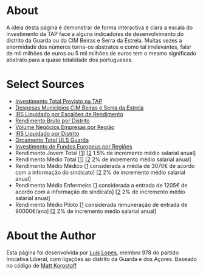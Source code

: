 # About

A ideia desta página é demonstrar de forma interactiva e clara a escala do investimento da TAP face a alguns indicadores de desenvolvimento do distrito da Guarda ou da CIM Beiras e Serra da Estrela. Muitas vezes a enormidade dos números torna-os abstratos e como tal irrelevantes, falar de mil milhões de euros ou 5 mil milhões de euros tem o mesmo significado abstrato para a quase totalidade dos portugueses.



# Select Sources

- [Investimento Total Previsto na TAP](https://www.jornaldenegocios.pt/empresas/transportes/aviacao/detalhe/2022-sera-o-ultimo-ano-em-que-o-estado-portugues-injeta-dinheiro-na-tap-preve-governo)
- [Despesas Municipios CIM Beiras e Serra da Estrela](https://www.pordata.pt/Municipios/C%C3%A2maras+municipais+despesas+efectivas++receitas+efectivas+e+saldo-531)
- [IRS Liquidado por Escalões de Rendimento](https://info.portaldasfinancas.gov.pt/pt/dgci/divulgacao/estatisticas/estatisticas_ir/Pages/Estatisticas_IRS.aspx?fbclid=IwAR2jLOvnkeIeo9exGareXRJuOxyID3MR_4xr7QhZ1ybh5vuU6UK_JwO3dOs)
- [Rendimento Bruto por Distrito](https://info.portaldasfinancas.gov.pt/pt/dgci/divulgacao/estatisticas/estatisticas_ir/Pages/Estatisticas_IRS.aspx?fbclid=IwAR2jLOvnkeIeo9exGareXRJuOxyID3MR_4xr7QhZ1ybh5vuU6UK_JwO3dOs)
- [Volume Negócios Empresas por Região](https://www.pordata.pt/Municipios/Volume+de+neg%C3%B3cios+das+empresas+n%C3%A3o+financeiras+total+e+por+sector+de+actividade+econ%C3%B3mica-589)
- [IRS Liquidado por Distrito](https://info.portaldasfinancas.gov.pt/pt/dgci/divulgacao/estatisticas/estatisticas_ir/Pages/Estatisticas_IRS.aspx?fbclid=IwAR2jLOvnkeIeo9exGareXRJuOxyID3MR_4xr7QhZ1ybh5vuU6UK_JwO3dOs)
- [Orçamento Total ULS Guarda](http://www.ulsguarda.min-saude.pt/wp-content/uploads/sites/6/2016/11/Memoria-Descritiva-Plano-de-Atividades-e-Orcamento-2021.pdf)
- [Investimento de Fundos Europeus por Regiões](https://transparencia.gov.pt/fundos-europeus/investimento-por-regioes/)
- Rendimento Jovem Total [[1](https://cnnportugal.iol.pt/custo-de-vida/os-desafios-de-quatro-jovens-licenciados-abaixo-dos-30-anos-no-mundo-do-trabalho/20220103/61d24e740cf2c7ea0f10a07b)] [[2](https://www.mobills.com.br/calculadoras/calculadora-juros-compostos/) 1.5% de incremento médio salarial anual]
- Rendimento Médio Total [[1](https://www.pordata.pt/Portugal/Sal%C3%A1rio+m%C3%A9dio+mensal+dos+trabalhadores+por+conta+de+outrem+remunera%C3%A7%C3%A3o+base+e+ganho-857)] [[2](https://www.mobills.com.br/calculadoras/calculadora-juros-compostos/) 2% de incremento médio salarial anual]
- Rendimento Médio Médico [[1](https://emportugalconsultoria.com.br/2020/11/25/quantoganhamedicoemportugal/) considerada a média de 3070€ de acordo com a informação do sindicato] [[2](https://www.mobills.com.br/calculadoras/calculadora-juros-compostos/) 2% de incremento médio salarial anual]
- Rendimento Médio Enfermeiro [[1](https://magg.sapo.pt/atualidade/atualidade-nacional/artigos/quanto-ganham-afinal-os-medicos-e-enfermeiros-em-portugal-muito-pior-do-que-pensa) considerada a entrada de 1205€ de acordo com a informação do sindicato] [[2](https://www.mobills.com.br/calculadoras/calculadora-juros-compostos/) 2% de incremento médio salarial anual]
- Rendimento Médio Piloto [[1](https://eco.sapo.pt/2020/12/16/pilotos-da-tap-chegam-a-ganhar-mais-do-dobro-que-os-da-iberia-e-air-europa/) considerada remuneração de entrada de 90000€/ano] [[2](https://www.mobills.com.br/calculadoras/calculadora-juros-compostos/) 2% de incremento médio salarial anual]

# About the Author
Esta página foi desenvolvida por [Luis Lopes](https://github.com/luismslopes), membro 978 do partido Iniciativa Liberal, com ligações ao distrito da Guarda e dos Açores.
Baseado no código de [Matt Korostoff](https://mkorostoff.github.io/1-pixel-wealth/)